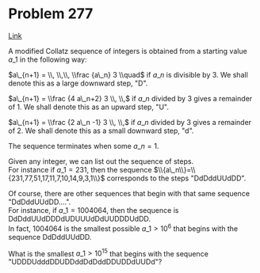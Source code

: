 # Problem 277

[Link](https://projecteuler.net/problem=277)

A modified Collatz sequence of integers is obtained from a starting value $a\_1$ in the following way:

$a\_{n+1} = \\, \\,\\, \\frac {a\_n} 3 \\quad$ if $a\_n$ is divisible by $3$. We shall denote this as a large downward step, "D".

$a\_{n+1} = \\frac {4 a\_n+2} 3 \\, \\,$ if $a\_n$ divided by $3$ gives a remainder of $1$. We shall denote this as an upward step, "U". 

$a\_{n+1} = \\frac {2 a\_n -1} 3 \\, \\,$ if $a\_n$ divided by $3$ gives a remainder of $2$. We shall denote this as a small downward step, "d". 

The sequence terminates when some $a\_n = 1$. 

Given any integer, we can list out the sequence of steps.  
For instance if $a\_1=231$, then the sequence $\\{a\_n\\}=\\{231,77,51,17,11,7,10,14,9,3,1\\}$ corresponds to the steps "DdDddUUdDD". 

Of course, there are other sequences that begin with that same sequence "DdDddUUdDD....".  
For instance, if $a\_1=1004064$, then the sequence is DdDddUUdDDDdUDUUUdDdUUDDDUdDD.  
In fact, $1004064$ is the smallest possible $a\_1 > 10^6$ that begins with the sequence DdDddUUdDD. 

What is the smallest $a\_1 > 10^{15}$ that begins with the sequence "UDDDUdddDDUDDddDdDddDDUDDdUUDd"?
